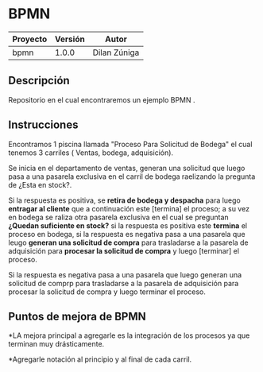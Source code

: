 # BPMN

| **Proyecto** | **Versión**  |  **Autor**  |
|--------------|--------------|-------------|
|bpmn          |1.0.0         |Dilan Zúniga|



## Descripción

Repositorio en el cual encontraremos un ejemplo BPMN .


## Instrucciones

Encontramos 1 piscina llamada "Proceso Para Solicitud de Bodega" el cual tenemos 3 carriles ( Ventas, bodega, adquisición).

Se inicia en el departamento de ventas, generan una solicitud que luego pasa a una pasarela exclusiva en el carril de bodega raelizando la pregunta de ¿Esta en stock?.

Si la respuesta es positiva, se **retira de bodega y despacha** para luego **entragar al cliente** que a continuación este [termina] el proceso; a su vez en bodega se raliza otra pasarela exclusiva en el cual se preguntan **¿Quedan suficiente en stock?** si la respuesta es positiva este **termina** el proceso en bodega, si la respuesta es negativa pasa a una pasarela que leugo **generan una solicitud de compra** para trasladarse a la pasarela de adquisición para **procesar la solicitud de compra** y luego [terminar] el proceso.

Si la respuesta es negativa pasa a una pasarela que luego generan una solicitud de comprp para trasladarse a la pasarela de adquisición para procesar la solicitud de compra y luego terminar el proceso.

## Puntos de mejora de BPMN 
*LA mejora principal a agregarle es la integración de los procesos ya que terminan muy drásticamente.

*Agregarle notación al principio y al final de cada carril.

